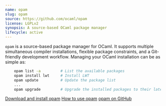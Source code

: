 ```yaml
---
name: opam
slug: opam
source: https://github.com/ocaml/opam
license: LGPLv2
synopsis: A source-based OCaml package manager
lifecycle: active
---
```


`opam` is a source-based package manager for OCaml. It supports multiple simultaneous compiler installations, flexible package constraints, and a Git-friendly development workflow. Managing your OCaml installation can be as simple as:

```sh
    opam list -a         # List the available packages
    opam install lwt     # Install LWT
    opam update          # Update the package list
    ...
    opam upgrade         # Upgrade the installed packages to their latest version
```

<div class="not-prose">
    <a class="btn btn-primary" href="opam/latest/Install.html">Download and install opam</a>
    <a class="btn btn-primary" href="opam/latest/Usage.html">How to use opam</a>
    <a class="btn btn-secondary" href="https://github.com/ocaml/opam">opam on GitHub</a>
</div>
